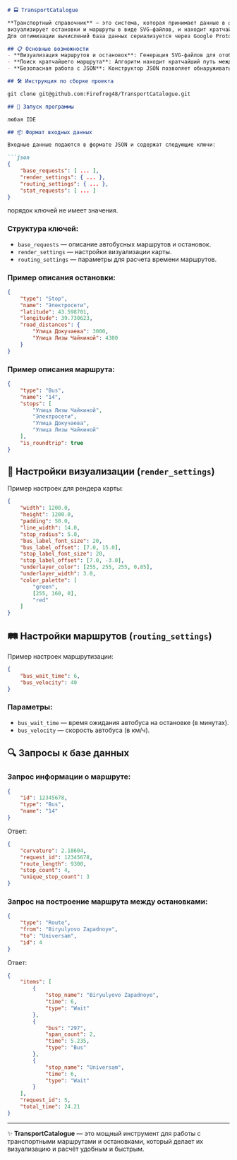 ```markdown
# 🚍 TransportCatalogue

**Транспортный справочник** — это система, которая принимает данные в формате JSON,
визуализирует остановки и маршруты в виде SVG-файлов, и находит кратчайшие маршруты между остановками.
Для оптимизации вычислений база данных сериализуется через Google Protobuf.

## 📋 Основные возможности
- **Визуализация маршрутов и остановок**: Генерация SVG-файлов для отображения схемы маршрутов.
- **Поиск кратчайшего маршрута**: Алгоритм находит кратчайший путь между автобусными остановками.
- **Безопасная работа с JSON**: Конструктор JSON позволяет обнаруживать неправильную последовательность методов на этапе компиляции.

## 🛠️ Инструкция по сборке проекта 

git clone git@github.com:Firefrog48/TransportCatalogue.git

## 🚀 Запуск программы

любая IDE

## 📦 Формат входных данных

Входные данные подаются в формате JSON и содержат следующие ключи:

```json
{
    "base_requests": [ ... ],
    "render_settings": { ... },
    "routing_settings": { ... },
    "stat_requests": [ ... ]
}
```
порядок ключей не имеет значения.

### Структура ключей:
- `base_requests` — описание автобусных маршрутов и остановок.
- `render_settings` — настройки визуализации карты.
- `routing_settings` — параметры для расчета времени маршрутов.

### Пример описания остановки:
```json
{
    "type": "Stop",
    "name": "Электросети",
    "latitude": 43.598701,
    "longitude": 39.730623,
    "road_distances": {
        "Улица Докучаева": 3000,
        "Улица Лизы Чайкиной": 4300
    }
}
```

### Пример описания маршрута:
```json
{
    "type": "Bus",
    "name": "14",
    "stops": [
        "Улица Лизы Чайкиной",
        "Электросети",
        "Улица Докучаева",
        "Улица Лизы Чайкиной"
    ],
    "is_roundtrip": true
}
```

## 🎨 Настройки визуализации (`render_settings`)
Пример настроек для рендера карты:

```json
{
    "width": 1200.0,
    "height": 1200.0,
    "padding": 50.0,
    "line_width": 14.0,
    "stop_radius": 5.0,
    "bus_label_font_size": 20,
    "bus_label_offset": [7.0, 15.0],
    "stop_label_font_size": 20,
    "stop_label_offset": [7.0, -3.0],
    "underlayer_color": [255, 255, 255, 0.85],
    "underlayer_width": 3.0,
    "color_palette": [
        "green",
        [255, 160, 0],
        "red"
    ]
}
```

## 🛤️ Настройки маршрутов (`routing_settings`)
Пример настроек маршрутизации:

```json
{
    "bus_wait_time": 6,
    "bus_velocity": 40
}
```

### Параметры:
- `bus_wait_time` — время ожидания автобуса на остановке (в минутах).
- `bus_velocity` — скорость автобуса (в км/ч).

## 🔍 Запросы к базе данных

### Запрос информации о маршруте:
```json
{
    "id": 12345678,
    "type": "Bus",
    "name": "14"
}
```
Ответ:
```json
{
    "curvature": 2.18604,
    "request_id": 12345678,
    "route_length": 9300,
    "stop_count": 4,
    "unique_stop_count": 3
}
```

### Запрос на построение маршрута между остановками:
```json
{
    "type": "Route",
    "from": "Biryulyovo Zapadnoye",
    "to": "Universam",
    "id": 4
}
```
Ответ:
```json
{
    "items": [
        {
            "stop_name": "Biryulyovo Zapadnoye",
            "time": 6,
            "type": "Wait"
        },
        {
            "bus": "297",
            "span_count": 2,
            "time": 5.235,
            "type": "Bus"
        },
        {
            "stop_name": "Universam",
            "time": 6,
            "type": "Wait"
        }
    ],
    "request_id": 5,
    "total_time": 24.21
}
```

---

✨ **TransportCatalogue** — это мощный инструмент для работы с транспортными маршрутами и остановками, который делает их визуализацию и расчёт удобным и быстрым.
```
